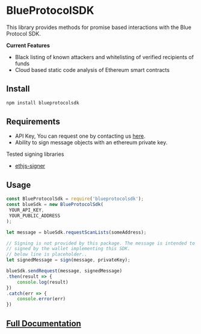# BlueProtocolSDK
This library provides methods for promise based interactions with the Blue 
Protocol SDK. 

**Current Features**
- Black listing of known attackers and whitelisting of verified recipients of funds
- Cloud based static code analysis of Ethereum smart contracts

## Install
```bash
npm install blueprotocolsdk
```

## Requirements
- API Key, You can request one by contacting us [here](https://www.blueprotocol.com/contact/).
- Ability to sign message objects with an ethereum private key.

Tested signing libraries
- [ethjs-signer](https://github.com/ethjs/ethjs-signer/blob/HEAD/docs/user-guide.md)

## Usage
```js
const BlueProtocolSdk = require('blueprotocolsdk');
const blueSdk = new BlueProtocolSdk(
 YOUR_API_KEY,
 YOUR_PUBLIC_ADDRESS
);

let message = blueSdk.requestScanLists(someAddress);

// Signing is not provided by this package. The message is intended to be
// signed by the wallet implementing this SDK.
// below line is placeholder..
let signedMessage = sign(message, privateKey);

blueSdk.sendRequest(message, signedMessage)
.then(result => {
    console.log(result)
})
.catch(err => {
    console.error(err)
})
```

## [Full Documentation](https://github.com/BlueCrypto/BlueProtocolSDK/blob/master/docs/BlueProtocolSdk.md)